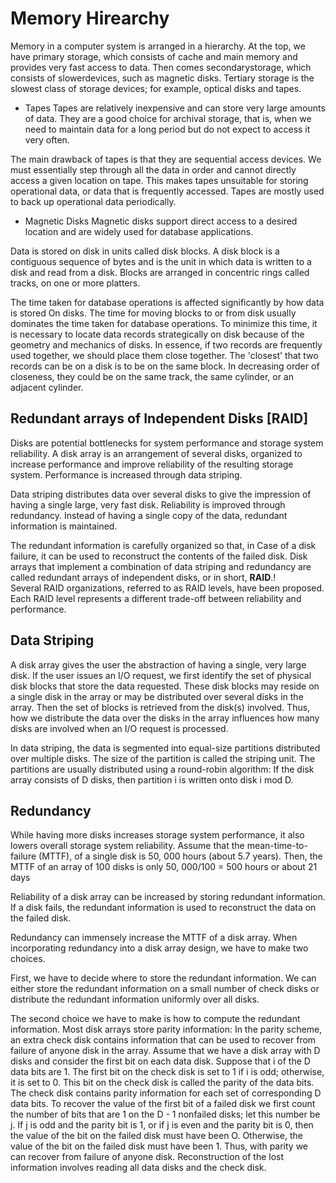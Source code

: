 # Memory Hirearchy

Memory in a computer system is arranged in a hierarchy. At the top, we have primary storage, which consists of cache and main memory and provides very fast access to data. Then comes secondarystorage, which consists of slowerdevices, such as magnetic disks. Tertiary storage is the slowest class of storage devices; for example, optical disks and
tapes. 

- Tapes
Tapes are relatively inexpensive and can store very large amounts of data. They are a good choice for archival storage, that is, when we need to maintain data for a long period but do not expect to access it very often.

The main drawback of tapes is that they are sequential access devices. We must
essentially step through all the data in order and cannot directly access a given
location on tape. This makes tapes unsuitable for storing
operational data, or data that is frequently accessed. Tapes are mostly used to
back up operational data periodically.

- Magnetic Disks
Magnetic disks support direct access to a desired location and are widely used
for database applications.

Data is stored on disk in units called disk blocks. A disk block is a contiguous
sequence of bytes and is the unit in which data is written to a disk and read
from a disk. Blocks are arranged in concentric rings called tracks, on one or
more platters.

The time taken for database operations is affected
significantly by how data is stored On disks. The time for moving blocks to
or from disk usually dominates the time taken for database operations. To
minimize this time, it is necessary to locate data records strategically on disk
because of the geometry and mechanics of disks. In essence, if two records are
frequently used together, we should place them close together. The 'closest'
that two records can be on a disk is to be on the same block. In decreasing
order of closeness, they could be on the same track, the same cylinder, or an
adjacent cylinder.

## Redundant arrays of Independent Disks [RAID]

Disks are potential bottlenecks for system performance and storage system reliability.
A disk array is an arrangement of several disks, organized to increase performance and improve reliability of the resulting storage system. Performance is increased through data striping.

Data striping distributes data over several
disks to give the impression of having a single large, very fast disk. Reliability is improved through redundancy. Instead of having a single copy of the data, redundant information is maintained.

The redundant information is carefully organized so that, in Case of a disk failure, it can be used to reconstruct
the contents of the failed disk. Disk arrays that implement a combination of
data striping and redundancy are called redundant arrays of independent disks, or in short, **RAID**.!  
Several RAID organizations, referred to as RAID
levels, have been proposed. Each RAID level represents a different trade-off
between reliability and performance.

## Data Striping
A disk array gives the user the abstraction of having a single, very large disk.
If the user issues an I/O request, we first identify the set of physical disk blocks
that store the data requested. These disk blocks may reside on a single disk in
the array or may be distributed over several disks in the array. Then the set
of blocks is retrieved from the disk(s) involved. Thus, how we distribute the
data over the disks in the array influences how many disks are involved when
an I/O request is processed.

In data striping, the data is segmented into equal-size partitions distributed
over multiple disks. The size of the partition is called the striping unit. The
partitions are usually distributed using a round-robin algorithm: If the disk
array consists of D disks, then partition i is written onto disk i mod D.

## Redundancy 

While having more disks increases storage system performance, it also lowers overall storage system reliability. Assume that the mean-time-to-failure
(MTTF), of a single disk is 50, 000 hours (about 5.7 years). Then, the MTTF
of an array of 100 disks is only 50, 000/100 = 500 hours or about 21 days

Reliability of a disk array can be increased by storing redundant information.
If a disk fails, the redundant information is used to reconstruct the data on the
failed disk.

Redundancy can immensely increase the MTTF of a disk array.
When incorporating redundancy into a disk array design, we have to make two
choices.

 First, we have to decide where to store the redundant information. We
can either store the redundant information on a small number of check disks
or distribute the redundant information uniformly over all disks.

The second choice we have to make is how to compute the redundant information. Most disk arrays store parity information: In the parity scheme, an
extra check disk contains information that can be used to recover from failure
of anyone disk in the array. Assume that we have a disk array with D disks
and consider the first bit on each data disk. Suppose that i of the D data bits
are 1. The first bit on the check disk is set to 1 if i is odd; otherwise, it is set to 0. This bit on the check disk is called the parity of the data bits. The check
disk contains parity information for each set of corresponding D data bits.
To recover the value of the first bit of a failed disk we first count the number
of bits that are 1 on the D - 1 nonfailed disks; let this number be j. If j is odd
and the parity bit is 1, or if j is even and the parity bit is 0, then the value
of the bit on the failed disk must have been O. Otherwise, the value of the bit
on the failed disk must have been 1. Thus, with parity we can recover from
failure of anyone disk. Reconstruction of the lost information involves reading
all data disks and the check disk. [](https://en.wikipedia.org/wiki/Parity_bit)

